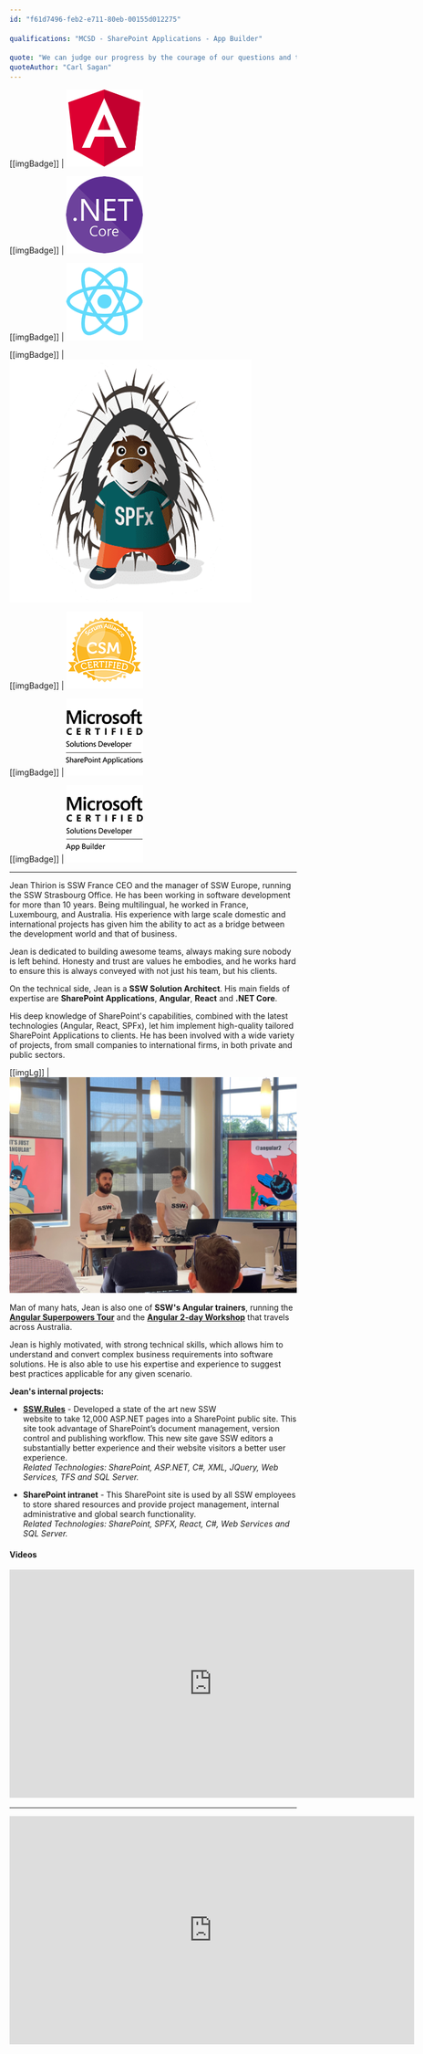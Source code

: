 ```yaml
---
id: "f61d7496-feb2-e711-80eb-00155d012275"

qualifications: "MCSD - SharePoint Applications - App Builder"

quote: "We can judge our progress by the courage of our questions and the depth of our answers, our willingness to embrace what is true rather than what feels good."
quoteAuthor: "Carl Sagan"
---
```


[[imgBadge]]
| ![angular.png](../badges/Developer-angular.png)

[[imgBadge]]
| ![dotnet-core.png](../badges/Developer-dotnet-core.png)

[[imgBadge]]
| ![images.png](../badges/Developer-react.png)

[[imgBadge]]
| ![images.png](../badges/Developer-sharepoint-spfx.png)

[[imgBadge]]
| ![Certification-scrumalliance-master.png](../badges/Certification-scrumalliance-master.png)

[[imgBadge]]
| ![MCSD_ShareApp_Blk.png](../badges/Certification-microsoft-developer-sharepoint.png)

[[imgBadge]]
| ![MCSD App Builder-logo-Blk.png](../badges/Certification-microsoft-developer-app-builder.png)

---

Jean Thirion is SSW France CEO and the manager of SSW Europe, running the SSW Strasbourg Office. He has been working in software development for more than 10 years. Being multilingual, he worked in France, Luxembourg, and Australia. His experience with large scale domestic and international projects has given him the ability to act as a bridge between the development world and that of business. 

Jean is dedicated to building awesome teams, always making sure nobody is left behind. Honesty and trust are values he embodies, and he works hard to ensure this is always conveyed with not just his team, but his clients.

On the technical side, Jean is a **SSW Solution Architect**. His main fields of expertise are **SharePoint Applications**, **Angular**, **React** and **.NET Core**.

His deep knowledge of SharePoint's capabilities, combined with the latest technologies (Angular, React, SPFx), let him implement high-quality tailored SharePoint Applications to clients. He has been involved with a wide variety of projects, from small companies to international firms, in both private and public sectors.

[[imgLg]]
| ![Jean and Brendan at the Angular Superpowers Tour - Brisbane](./Images/Bio/ssw-angular-superpowers-2021-B.jpg)

Man of many hats, Jean is also one of **SSW's Angular trainers**, running the **[Angular Superpowers Tour](https://www.ssw.com.au/ssw/Events/Training/Angular-Superpowers-Tour.aspx)** and the **[Angular 2-day Workshop](https://www.ssw.com.au/ssw/Events/Training/Angular-Workshop.aspx)** that travels across Australia.

Jean is highly motivated, with strong technical skills, which allows him to understand and convert complex business requirements into software solutions. He is also able to use his expertise and experience to suggest best practices applicable for any given scenario.

**Jean's internal projects:**

- **[SSW.Rules](https://rules.ssw.com.au/)** - Developed a state of the art new SSW website to take 12,000 ASP.NET pages into a SharePoint public site. This site took advantage of SharePoint’s document management, version control and publishing workflow. This new site gave SSW editors a substantially better experience and their website visitors a better user experience.  
   _Related Technologies: SharePoint, ASP.NET, C#, XML, JQuery, Web Services, TFS and SQL Server._

- **SharePoint intranet** - This SharePoint site is used by all SSW employees to store shared resources and provide project management, internal administrative and global search functionality.  
   _Related Technologies: SharePoint, SPFX, React, C#, Web Services and SQL Server._

#### Videos

<iframe width="710" height="400" src="https://www.youtube.com/embed/Mna0QBFB6CU" frameborder="0"></iframe>

---

<iframe width="710" height="400" src="https://www.youtube.com/embed/cEFYB9O1QpI" frameborder="0"></iframe>
